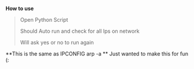 **How to use**
>Open Python Script
>
>Should Auto run and check for all Ips on network
>
>Will ask yes or no to run again
>

**This is the same as IPCONFIG arp -a **
Just wanted to make this for fun (:
